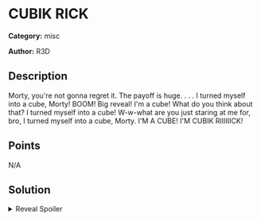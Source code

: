 # CUBIK RICK
**Category:** misc

**Author:** R3D

## Description
Morty, you're not gonna regret it. The payoff is huge. 
 .
 .
 .
I turned myself into a cube, Morty! BOOM! Big reveal! I'm a cube! What do you think about that? I turned myself into a cube! W-w-what are you just staring at me for, bro, I turned myself into a cube, Morty. 
I'M A CUBE! I'M CUBIK RIIIIIICK!
## Points
N/A

## Solution
<details>
 <summary>Reveal Spoiler</summary>

### SOLVED CUBE
```    CCS
    _ru
    4u5
C{d 0n7 _y0 u_l
b1k 5_c ub3 5?-
3_1 _r3 4ll y_d
    0v3
    b3c
    0!} ```

### FLAG
CCSC{d0n7_y0u_l0v3_rub1k5_cub35?-b3c4u53_1_r34lly_d0!}


A solution that performs the above is provided in [sol.py](./sol/solv.py)

</details>
